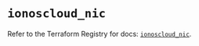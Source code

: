 # `ionoscloud_nic`

Refer to the Terraform Registry for docs: [`ionoscloud_nic`](https://registry.terraform.io/providers/ionos-cloud/ionoscloud/6.4.14/docs/resources/nic).
